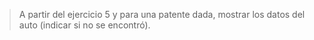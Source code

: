 > A partir del ejercicio 5 y para una patente dada, mostrar los datos del auto (indicar si no se
> encontró).
